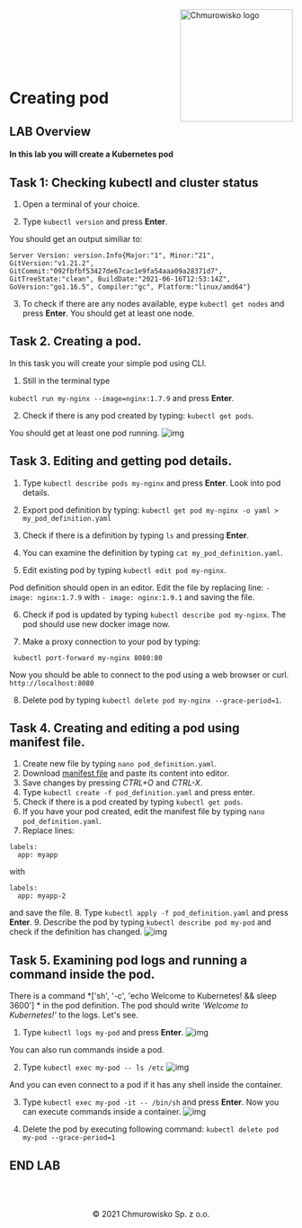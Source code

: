 <img src="../../../img/logo.png" alt="Chmurowisko logo" width="200" align="right">
<br><br>
<br><br>
<br><br>

# Creating pod

## LAB Overview

#### In this lab you will create a Kubernetes pod

## Task 1: Checking kubectl and cluster status


1. Open a terminal of your choice.

2. Type ```kubectl version``` and press **Enter**.

You should get an output similiar to:

```Client Version: version.Info{Major:"1", Minor:"21", GitVersion:"v1.21.2", GitCommit:"092fbfbf53427de67cac1e9fa54aaa09a28371d7", GitTreeState:"clean", BuildDate:"2021-06-16T12:59:11Z", GoVersion:"go1.16.5", Compiler:"gc", Platform:"windows/amd64"}
Server Version: version.Info{Major:"1", Minor:"21", GitVersion:"v1.21.2", GitCommit:"092fbfbf53427de67cac1e9fa54aaa09a28371d7", GitTreeState:"clean", BuildDate:"2021-06-16T12:53:14Z", GoVersion:"go1.16.5", Compiler:"gc", Platform:"linux/amd64"}
```

3. To check if there are any nodes available, eype ```kubectl get nodes``` and press **Enter**.
You should get at least one node.

## Task 2. Creating a pod.

In this task you will create your simple pod using CLI.

1. Still in the terminal type

```kubectl run my-nginx --image=nginx:1.7.9``` and press **Enter**.

2. Check if there is any pod created by typing: ```kubectl get pods```.

You should get at least one pod running.
![img](./img/get_pods.png)

## Task 3. Editing and getting pod details.

1. Type ```kubectl describe pods my-nginx``` and press **Enter**.
Look into pod details.

2. Export pod definition by typing: ```kubectl get pod my-nginx -o yaml > my_pod_definition.yaml```

3. Check if there is a definition by typing ```ls``` and pressing **Enter**.

4. You can examine the definition by typing ```cat my_pod_definition.yaml```.

5. Edit existing pod by typing ```kubectl edit pod my-nginx```.

Pod definition should open in an editor. Edit the file by replacing line:
```- image: nginx:1.7.9``` with ```- image: nginx:1.9.1``` and saving the file.

6. Check if pod is updated by typing ```kubectl describe pod my-nginx```. The pod should use new docker image now.

7. Make a proxy connection to your pod by typing:

``` kubectl port-forward my-nginx 8080:80```

Now you should be able to connect to the pod using a web browser or curl. ```http://localhost:8080```


8. Delete pod by typing ```kubectl delete pod my-nginx --grace-period=1```.

## Task 4. Creating and editing a pod using manifest file.

1. Create new file by typing ``nano pod_definition.yaml``.
2. Download [manifest file](./files/pod_definition.yaml) and paste its content into editor.
3. Save changes by pressing *CTRL+O* and *CTRL-X*.
4. Type ``kubectl create -f pod_definition.yaml`` and press enter.
5. Check if there is a pod created by typing ``kubectl get pods``.
6. If you have your pod created, edit the manifest file by typing ``nano pod_definition.yaml``.
7. Replace lines:

```  
labels:
  app: myapp
```
with
```
labels:
  app: myapp-2
```
and save the file.
8. Type ``kubectl apply -f pod_definition.yaml`` and press **Enter**.
9. Describe the pod by typing ``kubectl describe pod my-pod`` and check if the definition has changed.
![img](./img/pod_definition_changed.png)

## Task 5. Examining pod logs and running a command inside the pod.

There is a command *['sh', '-c', 'echo Welcome to Kubernetes! && sleep 3600'] * in the pod definition. The pod should write *'Welcome to Kubernetes!'* to the logs. Let's see.

1. Type ``kubectl logs my-pod`` and press **Enter**.
![img](./img/logs.png)

You can also run commands inside a pod.

2. Type ``kubectl exec my-pod -- ls /etc``
![img](./img/exec.png)

And you can even connect to a pod if it has any shell inside the container.

3. Type ``kubectl exec my-pod -it -- /bin/sh`` and press **Enter**.
Now you can execute commands inside a container.
![img](./img/connect.png)

4. Delete the pod by executing following command:
``
kubectl delete pod my-pod --grace-period=1
``

## END LAB

<br><br>

<center><p>&copy; 2021 Chmurowisko Sp. z o.o.<p></center>
